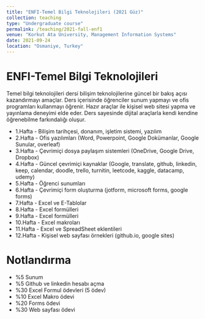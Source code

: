 ```yaml
---
title: "ENFI-Temel Bilgi Teknolojileri (2021 Güz)"
collection: teaching
type: "Undergraduate course"
permalink: /teaching/2021-fall-enf1
venue: "Korkut Ata University, Management Information Systems"
date: 2021-09-24
location: "Osmaniye, Turkey"
---
```


ENFI-Temel Bilgi Teknolojileri
======

Temel bilgi teknolojileri dersi bilişim teknolojilerine güncel bir bakış açısı kazandırmayı amaçlar. Ders içerisinde öğrenciler sunum yapmayı ve ofis programları kullanmayı öğrenir. Hazır araçlar ile kişisel web sitesi yapma ve yayınlama deneyimi elde eder. Ders sayesinde dijital araçlarla kendi kendine öğrenebilme farkındalığı oluşur.

* 1.Hafta - Bilişim tarihçesi, donanım, işletim sistemi, yazılım 
* 2.Hafta - Ofis yazılımları (Word, Powerpoint, Google Dokümanlar, Google Sunular, overleaf)
* 3.Hafta - Çevrimiçi dosya paylaşım sistemleri (OneDrive, Google Drive, Dropbox)
* 4.Hafta - Güncel çevrimiçi kaynaklar (Google, translate, github, linkedin, keep, calendar, doodle, trello, turnitin, leetcode, kaggle, datacamp, udemy)
* 5.Hafta - Öğrenci sunumları
* 6.Hafta - Çevrimiçi form oluşturma (jotform, microsoft forms, google forms)
* 7.Hafta - Excel ve E-Tablolar
* 8.Hafta - Excel formülleri 
* 9.Hafta - Excel formülleri
* 10.Hafta - Excel makroları
* 11.Hafta - Excel ve SpreadSheet eklentileri
* 12.Hafta - Kişisel web sayfası örnekleri (github.io, google sites)

Notlandırma
======
* %5  Sunum 
* %5  Github ve linkedin hesabı açma 
* %30 Excel Formul ödevleri (5 ödev)
* %10 Excel Makro ödevi
* %20 Forms ödevi
* %30 Web sayfası ödevi 
